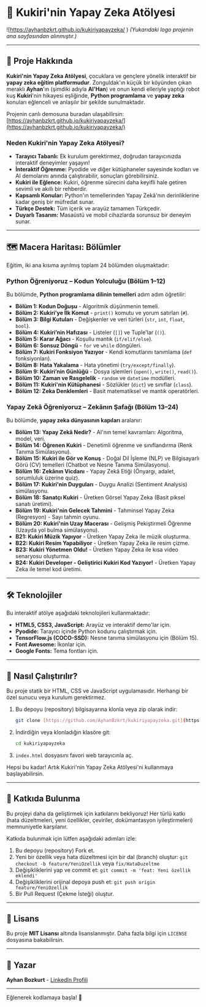 # 🚀 Kukiri'nin Yapay Zeka Atölyesi

![https://ayhanbzkrt.github.io/kukiriyapayzeka/ )
*(Yukarıdaki logo projenin ana sayfasından alınmıştır.)*

---

## 🌟 Proje Hakkında

**Kukiri'nin Yapay Zeka Atölyesi**, çocuklara ve gençlere yönelik interaktif bir **yapay zeka eğitim platformudur**. Zonguldak'ın küçük bir köyünden çıkan meraklı **Ayhan**'ın (şimdiki adıyla **AI'Han**) ve onun kendi elleriyle yaptığı robot kuş **Kukiri**'nin hikayesi eşliğinde, **Python programlama** ve **yapay zeka** konuları eğlenceli ve anlaşılır bir şekilde sunulmaktadır.

Projenin canlı demosuna buradan ulaşabilirsin: [https://ayhanbzkrt.github.io/kukiriyapayzeka/](https://ayhanbzkrt.github.io/kukiriyapayzeka/)

### Neden Kukiri'nin Yapay Zeka Atölyesi?

* **Tarayıcı Tabanlı:** Ek kurulum gerektirmez, doğrudan tarayıcınızda interaktif deneyimler yaşayın!
* **İnteraktif Öğrenme:** Pyodide ve diğer kütüphaneler sayesinde kodları ve AI demolarını anında çalıştırabilir, sonuçları görebilirsiniz.
* **Kukiri ile Eğlence:** Kukiri, öğrenme sürecini daha keyifli hale getiren sevimli ve akıllı bir rehberdir.
* **Kapsamlı Konular:** Python'ın temellerinden Yapay Zekâ'nın derinliklerine kadar geniş bir müfredat sunar.
* **Türkçe Destek:** Tüm içerik ve arayüz tamamen Türkçedir.
* **Duyarlı Tasarım:** Masaüstü ve mobil cihazlarda sorunsuz bir deneyim sunar.

---

## 🗺️ Macera Haritası: Bölümler

Eğitim, iki ana kısıma ayrılmış toplam 24 bölümden oluşmaktadır:

### Python Öğreniyoruz – Kodun Yolculuğu (Bölüm 1–12)

Bu bölümde, **Python programlama dilinin temelleri** adım adım öğretilir:

* **Bölüm 1: Kodun Doğuşu** - Algoritmik düşünmenin temeli.
* **Bölüm 2: Kukiri’ye İlk Komut** - `print()` komutu ve yorum satırları (`#`).
* **Bölüm 3: Bilgi Kutuları** - Değişkenler ve veri türleri (`str`, `int`, `float`, `bool`).
* **Bölüm 4: Kukiri’nin Hafızası** - Listeler (`[]`) ve Tuple'lar (`()`).
* **Bölüm 5: Karar Ağacı** - Koşullu mantık (`if/elif/else`).
* **Bölüm 6: Sonsuz Döngü** - `for` ve `while` döngüleri.
* **Bölüm 7: Kukiri Fonksiyon Yazıyor** - Kendi komutlarını tanımlama (`def` fonksiyonları).
* **Bölüm 8: Hata Yakalama** - Hata yönetimi (`try/except/finally`).
* **Bölüm 9: Kukiri’nin Günlüğü** - Dosya işlemleri (`open()`, `write()`, `read()`).
* **Bölüm 10: Zaman ve Rasgelelik** - `random` ve `datetime` modülleri.
* **Bölüm 11: Kukiri'nin Kütüphanesi** - Sözlükler (`dict`) ve sınıflar (`class`).
* **Bölüm 12: Zeka Denklemleri** - Basit matematiksel ve mantık operatörleri.

### Yapay Zekâ Öğreniyoruz – Zekânın Şafağı (Bölüm 13–24)

Bu bölümde, **yapay zeka dünyasının kapıları** aralanır:

* **Bölüm 13: Yapay Zekâ Nedir?** - AI'nın temel kavramları: Algoritma, model, veri.
* **Bölüm 14: Öğrenen Kukiri** - Denetimli öğrenme ve sınıflandırma (Renk Tanıma Simülasyonu).
* **Bölüm 15: Kukiri ile Gör ve Konuş** - Doğal Dil İşleme (NLP) ve Bilgisayarlı Görü (CV) temelleri (Chatbot ve Nesne Tanıma Simülasyonu).
* **Bölüm 16: Zekânın Vicdanı** - Yapay Zekâ Etiği (Önyargı, adalet, sorumluluk üzerine quiz).
* **Bölüm 17: Kukiri'nin Duyguları** - Duygu Analizi (Sentiment Analysis) simülasyonu.
* **Bölüm 18: Sanatçı Kukiri** - Üretken Görsel Yapay Zeka (Basit piksel sanatı üretimi).
* **Bölüm 19: Kukiri'nin Gelecek Tahmini** - Tahminsel Yapay Zeka (Regresyon) - Sayı tahmin oyunu.
* **Bölüm 20: Kukiri'nin Uzay Macerası** - Gelişmiş Pekiştirmeli Öğrenme (Uzayda yol bulma simülasyonu).
* **B21: Kukiri Müzik Yapıyor** - Üretken Yapay Zeka ile müzik oluşturma.
* **B22: Kukiri Resim Yapabiliyor** - Üretken Yapay Zeka ile resim çizme.
* **B23: Kukiri Yönetmen Oldu!** - Üretken Yapay Zeka ile kısa video senaryosu oluşturma.
* **B24: Kukiri Developer - Geliştirici Kukiri Kod Yazıyor!** - Üretken Yapay Zeka ile temel kod üretimi.

---

## 🛠️ Teknolojiler

Bu interaktif atölye aşağıdaki teknolojileri kullanmaktadır:

* **HTML5, CSS3, JavaScript:** Arayüz ve interaktif demo'lar için.
* **Pyodide:** Tarayıcı içinde Python kodunu çalıştırmak için.
* **TensorFlow.js (COCO-SSD):** Nesne tanıma simülasyonu için (Bölüm 15).
* **Font Awesome:** İkonlar için.
* **Google Fonts:** Tema fontları için.

---

## 🚀 Nasıl Çalıştırılır?

Bu proje statik bir HTML, CSS ve JavaScript uygulamasıdır. Herhangi bir özel sunucu veya kurulum gerektirmez.

1.  Bu depoyu (repository) bilgisayarına klonla veya zip olarak indir:
    ```bash
    git clone [https://github.com/AyhanBzkrt/kukiriyapayzeka.git](https://github.com/AyhanBzkrt/kukiriyapayzeka.git)
    ```

2.  İndirdiğin veya klonladığın klasöre git:
    ```bash
    cd kukiriyapayzeka
    ```

3.  `index.html` dosyasını favori web tarayıcınla aç.

Hepsi bu kadar! Artık Kukiri'nin Yapay Zeka Atölyesi'ni kullanmaya başlayabilirsin.

---

## 🤝 Katkıda Bulunma

Bu projeyi daha da geliştirmek için katkılarını bekliyoruz! Her türlü katkı (hata düzeltmeleri, yeni özellikler, çeviriler, dokümantasyon iyileştirmeleri) memnuniyetle karşılanır.

Katkıda bulunmak için lütfen aşağıdaki adımları izle:

1.  Bu depoyu (repository) Fork et.
2.  Yeni bir özellik veya hata düzeltmesi için bir dal (branch) oluştur: `git checkout -b feature/YeniOzellik` veya `fix/HataDuzeltme`
3.  Değişikliklerini yap ve commit et: `git commit -m 'feat: Yeni özellik eklendi'`
4.  Değişikliklerini orijinal depoya push et: `git push origin feature/YeniOzellik`
5.  Bir Pull Request (Çekme İsteği) oluştur.

---

## 📄 Lisans

Bu proje **MIT Lisansı** altında lisanslanmıştır. Daha fazla bilgi için `LICENSE` dosyasına bakabilirsin.

---

## 👤 Yazar

**Ayhan Bozkurt** - [LinkedIn Profili](https://www.linkedin.com/in/ayhanbozkurt/)

---

Eğlenerek kodlamaya başla! 🚀
